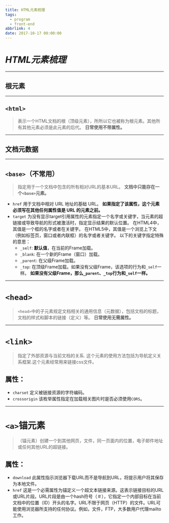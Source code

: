 ```yaml
---
title: HTML元素梳理
tags:
  - program
  - front-end
abbrlink: 4
date: 2017-10-17 00:00:00
---
```

# *HTML元素梳理*
___
## **根元素**

---
## `<html>`
>表示一个HTML文档的根（顶级元素），所所以它也被称为根元素。其他所有其他元素必须是此元素的后代。
**日常使用不带属性。**

---
## **文档元数据**
___
## `<base>`（不常用）
>指定用于一个文档中包含的所有相对URL的基本URL。
**文档中只能存在一个`<base>`元素。**
* `href`
用于文档中相对 URL 地址的基础 URL。
**如果指定了该属性，这个元素必须写在其他任何属性值是 URL 的元素之前。**
* `target`
为没有显示target引用属性的元素指定一个名字或关键字，当元素的超链接或导致导航的形式被激活时，指定显示结果的默认位置。
在HTML4中，其值是一个框的名字或者在关键字。
在HTML5中，其值是一个浏览上下文（例如标签页，窗口或者内联框）的名字或者关键字。
以下的关键字指定特殊的意思：
  * `_self`: **默认值**，在当前的Frame加载。
  * `_blank`: 在一个新的Frame（窗口）加载。
  * `_parent`: 在父级Frame加载。
  * `_top`: 在顶级Frame加载。如果没有父级Frame，该选项的行为和`_self`一样。
    **如果没有父级Frame，那么`_parent`、`_top`行为和`_self`一样。**  

---
# `<head>`
> `<head>`中的子元素规定文档相关的通用信息（元数据），包括文档的标题，文档的样式和脚本的链接（定义）等。
**日常使用无需属性。**

---
# `<link>` 
>指定了外部资源与当前文档的关系. 这个元素的使用方法包括为导航定义关系框架.这个元素经常用来链接css文件。
## 属性：
* `charset`
定义被链接资源的字符编码。
* `crossorigin`
该枚举属性指定在加载相关图片时是否必须使用`CORS`。

---
# `<a>`锚元素  
>（锚元素）创建一个到其他网页，文件，同一页面内的位置，电子邮件地址或任何其他URL的超链接。  
## 属性：
* `download`
此属性指示浏览器下载URL而不是导航到URL，将提示用户将其保存为本地文件。
* `href`
这是一个必需属性为锚定义一个超文本链接来源。这表示链接目标的URL或URL片段。URL片段是由一个hash符号（＃），它指定一个内部目标在当前文档中的位置（ID）开头的名字。URL不限于网页（HTTP）的文件。URL可能使用浏览器所支持的任何协议。例如，文件，FTP，大多数用户代理mailto工作。

